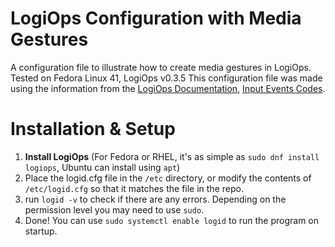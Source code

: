 # LogiOps Configuration with Media Gestures
A configuration file to illustrate how to create media gestures in LogiOps.
Tested on Fedora Linux 41, LogiOps v0.3.5
This configuration file was made using the information from the  [LogiOps Documentation](https://github.com/PixlOne/logiops/wiki/Configuration), [Input Events Codes](https://github.com/torvalds/linux/blob/master/include/uapi/linux/input-event-codes.h).

# Installation & Setup
1. **Install LogiOps** (For Fedora or RHEL, it's as simple as `sudo dnf install logiops`, Ubuntu can install using `apt`)
2. Place the logid.cfg file in the `/etc` directory, or modify the contents of `/etc/logid.cfg` so that it matches the file in the repo.
3. run `logid -v` to check if there are any errors. Depending on the permission level you may need to use `sudo`.
4. Done! You can use `sudo systemctl enable logid` to run the program on startup.
